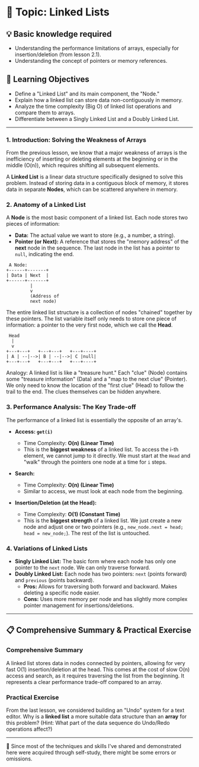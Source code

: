 # 📖 Topic: Linked Lists

## 💡 Basic knowledge required

- Understanding the performance limitations of arrays, especially for insertion/deletion (from lesson 2.1).
- Understanding the concept of pointers or memory references.

## 🎯 Learning Objectives

- Define a "Linked List" and its main component, the "Node."
- Explain how a linked list can store data non-contiguously in memory.
- Analyze the time complexity (Big O) of linked list operations and compare them to arrays.
- Differentiate between a Singly Linked List and a Doubly Linked List.

---

### 1. Introduction: Solving the Weakness of Arrays

From the previous lesson, we know that a major weakness of arrays is the inefficiency of inserting or deleting elements at the beginning or in the middle (O(n)), which requires shifting all subsequent elements.

A **Linked List** is a linear data structure specifically designed to solve this problem. Instead of storing data in a contiguous block of memory, it stores data in separate **Nodes**, which can be scattered anywhere in memory.

### 2. Anatomy of a Linked List

A **Node** is the most basic component of a linked list. Each node stores two pieces of information:
-   **Data:** The actual value we want to store (e.g., a number, a string).
-   **Pointer (or Next):** A reference that stores the "memory address" of the **next** node in the sequence. The last node in the list has a pointer to `null`, indicating the end.

```
 A Node:
+------+-------+
| Data | Next  |
+------+-------+
         |
         v
         (Address of
         next node)
```

The entire linked list structure is a collection of nodes "chained" together by these pointers. The list variable itself only needs to store one piece of information: a pointer to the very first node, which we call the **Head**.

```
 Head
  |
  v
+---+---+   +---+---+   +---+----+
| A | --|-->| B | --|-->| C |null|
+---+---+   +---+---+   +---+----+
```

Analogy: A linked list is like a "treasure hunt." Each "clue" (Node) contains some "treasure information" (Data) and a "map to the next clue" (Pointer). We only need to know the location of the "first clue" (Head) to follow the trail to the end. The clues themselves can be hidden anywhere.

### 3. Performance Analysis: The Key Trade-off

The performance of a linked list is essentially the opposite of an array's.

-   **Access: `get(i)`**
    -   Time Complexity: **O(n) (Linear Time)**
    -   This is the **biggest weakness** of a linked list. To access the i-th element, we cannot jump to it directly. We must start at the `Head` and "walk" through the pointers one node at a time for `i` steps.

-   **Search:**
    -   Time Complexity: **O(n) (Linear Time)**
    -   Similar to access, we must look at each node from the beginning.

-   **Insertion/Deletion (at the Head):**
    -   Time Complexity: **O(1) (Constant Time)**
    -   This is the **biggest strength** of a linked list. We just create a new node and adjust one or two pointers (e.g., `new_node.next = head; head = new_node;`). The rest of the list is untouched.

### 4. Variations of Linked Lists

-   **Singly Linked List:** The basic form where each node has only one pointer to the `next` node. We can only traverse forward.
-   **Doubly Linked List:** Each node has two pointers: `next` (points forward) and `previous` (points backward).
    -   **Pros:** Allows for traversing both forward and backward. Makes deleting a specific node easier.
    -   **Cons:** Uses more memory per node and has slightly more complex pointer management for insertions/deletions.

---

## 📋 Comprehensive Summary & Practical Exercise

### Comprehensive Summary

A linked list stores data in nodes connected by pointers, allowing for very fast O(1) insertion/deletion at the head. This comes at the cost of slow O(n) access and search, as it requires traversing the list from the beginning. It represents a clear performance trade-off compared to an array.

### Practical Exercise

From the last lesson, we considered building an "Undo" system for a text editor. Why is a **linked list** a more suitable data structure than an **array** for this problem? (Hint: What part of the data sequence do Undo/Redo operations affect?)

---

📍 Since most of the techniques and skills I've shared and demonstrated here were acquired through self-study, there might be some errors or omissions.
